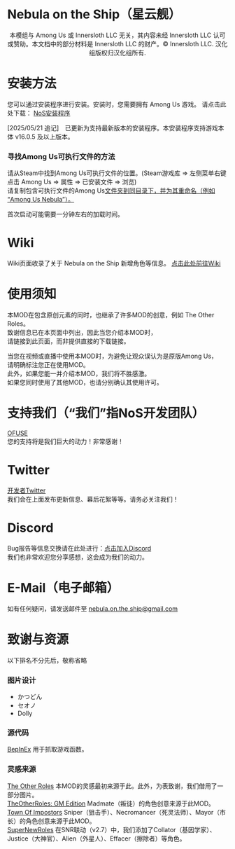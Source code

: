 # Nebula on the Ship（星云舰）

<p align="center">
本模组与 Among Us 或 Innersloth LLC 无关，其内容未经 Innersloth LLC 认可或赞助。本文档中的部分材料是 Innersloth LLC 的财产。© Innersloth LLC. 汉化组版权归汉化组所有.
</p>

# 安装方法

您可以通过安装程序进行安装。安装时，您需要拥有 Among Us 游戏。
请点击此处下载： [NoS安装程序](https://github.com/Dolly1016/Nebula/releases/download/v%2Cv2.21.0.2%2C107%2C1380/Nebula_on_the_Ship_Installer.exe)

[2025/05/21 追记]　已更新为支持最新版本的安装程序。本安装程序支持游戏本体 v16.0.5 及以上版本。

### 寻找Among Us可执行文件的方法
请从Steam中找到Among Us可执行文件的位置。(Steam游戏库 ⇒ 左侧菜单右键点击 Among Us ⇒ 属性 ⇒ 已安装文件 ⇒ 浏览)\
请复制包含可执行文件的Among Us<ins>文件夹到同目录下，并为其重命名（例如 “Among Us Nebula”）。

首次启动可能需要一分钟左右的加载时间。

# Wiki

Wiki页面收录了关于 Nebula on the Ship 新增角色等信息。 [点击此处前往Wiki](https://dolly1016.github.io/NebulaWiki)

# 使用须知
本MOD在包含原创元素的同时，也继承了许多MOD的创意，例如 The Other Roles。\
致谢信息已在本页面中列出，因此当您介绍本MOD时，\
请链接到此页面，而非提供直接的下载链接。

当您在视频或直播中使用本MOD时，为避免让观众误认为是原版Among Us，\
请明确标注您正在使用MOD。\
此外，如果您能一并介绍本MOD，我们将不胜感激。\
如果您同时使用了其他MOD，也请分别确认其使用许可。

# 支持我们（“我们”指NoS开发团队）
[OFUSE](https://ofuse.me/nebulaontheship)\
您的支持将是我们巨大的动力！非常感谢！

# Twitter
[开发者Twitter](https://twitter.com/NebulaOnTheShip)\
我们会在上面发布更新信息、幕后花絮等等。请务必关注我们！

# Discord
Bug报告等信息交换请在此处进行：[点击加入Discord](https://discord.gg/kHNZD4pq9E)\
我们也非常欢迎您分享感想，这会成为我们的动力。

# E-Mail（电子邮箱）
如有任何疑问，请发送邮件至 [nebula.on.the.ship@gmail.com](nebula.on.the.ship@gmail.com)

# 致谢与资源

以下排名不分先后，敬称省略

### 图片设计
- かつどん
- セオノ
- Dolly

### 源代码

[BepInEx](https://github.com/BepInEx) 用于抓取游戏函数。

### 灵感来源

[The Other Roles](https://github.com/Eisbison/TheOtherRoles) 本MOD的灵感最初来源于此。此外，为表致谢，我们借用了一部分图片。\
[TheOtherRoles: GM Edition](https://github.com/yukinogatari/TheOtherRoles-GM) Madmate（叛徒）的角色创意来源于此MOD。\
[Town Of Impostors](https://github.com/Town-of-Impostors/TownOfImpostors) Sniper（狙击手）、Necromancer（死灵法师）、Mayor（市长）的角色创意来源于此MOD。\
[SuperNewRoles](https://github.com/SuperNewRoles/SuperNewRoles) 在SNR联动（v2.7）中，我们添加了Collator（基因学家）、Justice（大神官）、Alien（外星人）、Effacer（擦除者）等角色。






